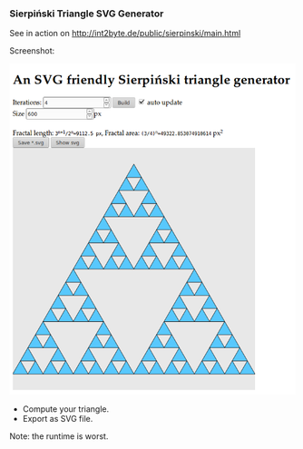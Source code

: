 ### Sierpiński Triangle SVG Generator ###

See in action on
http://int2byte.de/public/sierpinski/main.html

Screenshot:

![alt text](Screenshot_20170322_0.png "The main page")

* Compute your triangle.
* Export as SVG file.


Note: the runtime is worst.
